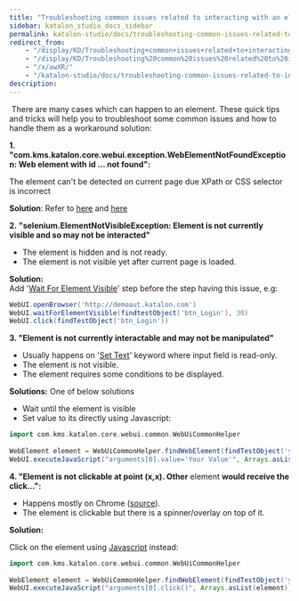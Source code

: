 ```yaml
---
title: "Troubleshooting common issues related to interacting with an element" 
sidebar: katalon_studio_docs_sidebar
permalink: katalon-studio/docs/troubleshooting-common-issues-related-to-interacting-with-an-element.html 
redirect_from:
    - "/display/KD/Troubleshooting+common+issues+related+to+interacting+with+an+element/"
    - "/display/KD/Troubleshooting%20common%20issues%20related%20to%20interacting%20with%20an%20element/"
    - "/x/awXR/"
    - "/katalon-studio/docs/troubleshooting-common-issues-related-to-interacting-with-an-element/"
description: 
---
```

 There are many cases which can happen to an element. These quick tips and tricks will help you to troubleshoot some common issues and how to handle them as a workaround solution:

**1\. "com.kms.katalon.core.webui.exception.WebElementNotFoundException: Web element with id ... not found":**

The element can't be detected on current page due XPath or CSS selector is incorrect

**Solution**: Refer to [here](https://forum.katalon.com/discussion/2015/element-not-found-exception#Comment_3654) and [here](/display/KD/Optimizing+Object+Identification+and+Tools)

**2. "selenium.ElementNotVisibleException: Element is not currently visible and so may not be interacted"**

*   The element is hidden and is not ready.
*   The element is not visible yet after current page is loaded.

**Solution:**  
Add '[Wait For Element Visible](/display/KD/%5BWebUI%5D+Wait+For+Element+Visible)' step before the step having this issue, e.g:

```groovy
WebUI.openBrowser('http://demoaut.katalon.com') 
WebUI.waitForElementVisible(findtestObject('btn_Login'), 30) 
WebUI.click(findTestObject('btn_Login')) 
```

**3\. "Element is not currently interactable and may not be manipulated"**

*   Usually happens on '[Set Text](/display/KD/%5BWebUI%5D+Set+Text)' keyword where input field is read-only.
*   The element is not visible.
*   The element requires some conditions to be displayed.

**Solutions:** One of below solutions

*   Wait until the element is visible
*   Set value to its directly using Javascript:

```groovy
import com.kms.katalon.core.webui.common.WebUiCommonHelper
 
WebElement element = WebUiCommonHelper.findWebElement(findTestObject('your/object'),30)
WebUI.executeJavaScript("arguments[0].value='Your Value'", Arrays.asList(element))
```

  
**4\. "Element is not clickable at point (x,x). Other** element **would receive the click...":**

*   Happens mostly on Chrome ([source](http://chromedriver.chromium.org/help/clicking-issues)).
*   The element is clickable but there is a spinner/overlay on top of it.

**Solution:**

Click on the element using [Javascript](/display/KD/%5BWebUI%5D+Execute+JavaScript) instead:  

```groovy
import com.kms.katalon.core.webui.common.WebUiCommonHelper
 
WebElement element = WebUiCommonHelper.findWebElement(findTestObject('your/object'),30)
WebUI.executeJavaScript("arguments[0].click()", Arrays.asList(element))
```

